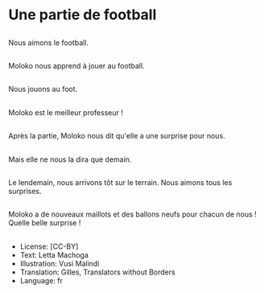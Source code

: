 # Une partie de football

##
Nous aimons le football.

##
Moloko nous apprend à
jouer au football.

##
Nous jouons au foot.

##
Moloko est le meilleur
professeur !

##
Après la partie, Moloko
nous dit qu'elle a une
surprise pour nous.

##
Mais elle ne nous la dira
que demain.

##
Le lendemain, nous
arrivons tôt sur le
terrain. Nous aimons
tous les surprises.

##
Moloko a de nouveaux
maillots et des ballons
neufs pour chacun de
nous !
Quelle belle surprise !

##
* License: [CC-BY]
* Text: Letta Machoga
* Illustration: Vusi Malindi
* Translation: Gilles, Translators without Borders
* Language: fr

